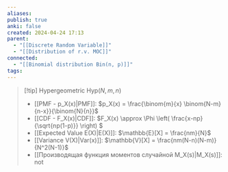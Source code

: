 ```yaml
---
aliases: 
publish: true
anki: false
created: 2024-04-24 17:13
parent:
  - "[[Discrete Random Variable]]"
  - "[[Distribution of r.v. MOC]]"
connected:
  - "[[Binomial distribution Bin(n, p)]]"
tags:
---
```


> [!tip] Hypergeometric   $\text{Hyp}(N, m, n)$ 
> - [[PMF - p_X(x)|PMF]]: $p_X(x) = \frac{\binom{m}{x} \binom{N-m}{n-x}}{\binom{N}{n}}$
> - [[CDF - F_X(x)|CDF]]: $F_X(x) \approx \Phi \left( \frac{x-np}{\sqrt{np(1-p)}} \right) $
> - [[Expected Value E(X)|E(X)]]: $\mathbb{E}[X] = \frac{nm}{N}$
> - [[Variance V(X)|Var(x)]]: $\mathbb{V}[X] = \frac{nm(N-n)(N-m)}{N^2(N-1)}$
> - [[Производящая функция моментов случайной M_X(s)|M_X(s)]]: not 

